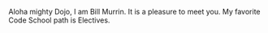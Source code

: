 Aloha mighty Dojo, I am Bill Murrin. It is a pleasure to meet you. My favorite Code School path is Electives.

